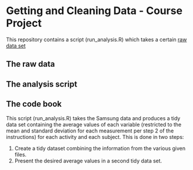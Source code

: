 # Getting and Cleaning Data - Course Project

This repository contains a script (run_analysis.R) which takes a certain [raw data set]("abcd")

## <a name="abcd"></a>The raw data 

## The analysis script

## The code book

This script (run_analysis.R) takes the Samsung data and produces a tidy data set containing the average values of each variable (restricted to the mean and standard deviation for each measurement per step 2 of the instructions) for each activity and each subject. This is done in two steps: 

1. Create a tidy dataset combining the information from the various given files.
2. Present the desired average values in a second tidy data set.

